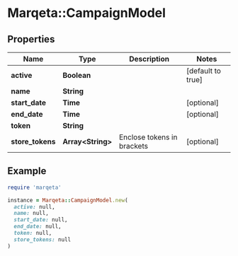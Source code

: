 # Marqeta::CampaignModel

## Properties

| Name | Type | Description | Notes |
| ---- | ---- | ----------- | ----- |
| **active** | **Boolean** |  | [default to true] |
| **name** | **String** |  |  |
| **start_date** | **Time** |  | [optional] |
| **end_date** | **Time** |  | [optional] |
| **token** | **String** |  |  |
| **store_tokens** | **Array&lt;String&gt;** | Enclose tokens in brackets | [optional] |

## Example

```ruby
require 'marqeta'

instance = Marqeta::CampaignModel.new(
  active: null,
  name: null,
  start_date: null,
  end_date: null,
  token: null,
  store_tokens: null
)
```

